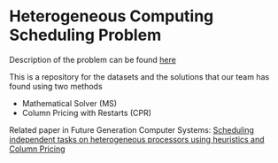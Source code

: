 # Heterogeneous Computing Scheduling Problem

Description of the problem can be found [here](http://www.fing.edu.uy/inco/grupos/cecal/hpc/HCSP/index.htm)

This is a repository for the datasets and the solutions that our team has found using two methods

* Mathematical Solver (MS)
* Column Pricing with Restarts (CPR)


Related paper in Future Generation Computer Systems: [Scheduling independent tasks on heterogeneous processors using heuristics and Column Pricing](http://www.sciencedirect.com/science/article/pii/S0167739X16000297) 